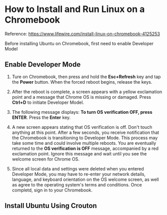 # How to Install and Run Linux on a Chromebook



Reference: https://www.lifewire.com/install-linux-on-chromebook-4125253

Before installing Ubuntu on Chromebook, first need to enable Developer Model

## Enable Developer Mode

1. Ture on Chromebook, then press and hold the **Esc+Refresh** key and tap the **Power** button. When the forced reboot begins, release the keys.

2. After the reboot is complete, a screen appears with a yellow exclamation point and a message that Chrome OS is missing or damaged. Press **Ctrl+D** to initiate Developer Model.

3. The following message displays: **To turn OS verification OFF, press ENTER**. Press the **Enter** key.

4. A new screen appears stating that OS verification is off. Don't touch anything at this point. After a few seconds, you receive notification that the Chromebook is transitioning to Developer Mode. This process may take some time and could involve multiple reboots. You are eventually returned to the **OS verification is OFF** message, accompanied by a red exclamation point. Ignore this message and wait until you see the welcome screen for Chrome OS.

5. Since all local data and settings were deleted when you entered Developer Mode, you may have to re-enter your network details, language, and keyboard orientation on the OS welcome screen, as well as agree to the operating system's terms and conditions. Once completd, sign in to your Chromebook.

## Install Ubuntu Using Crouton


